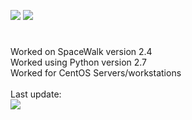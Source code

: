 ![](https://img.shields.io/badge/maintained-nope-red)
![](https://img.shields.io/badge/Python-2.7-blue)
#
Worked on SpaceWalk version 2.4 <br>
Worked using Python version 2.7 <br>
Worked for CentOS Servers/workstations<br><br>
Last update: <br>
![](https://media.tenor.com/JMPBANY9nwEAAAAC/84-years.gif)
